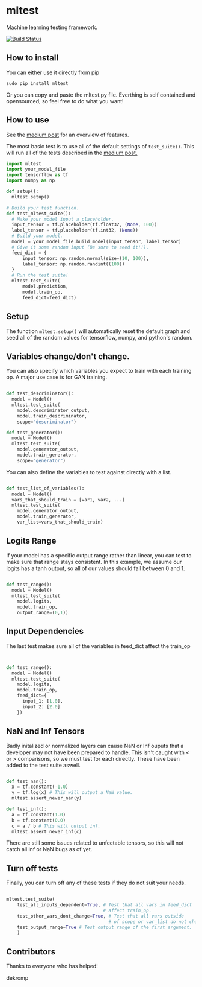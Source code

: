 # mltest
Machine learning testing framework.

[![Build Status](https://travis-ci.org/Thenerdstation/mltest.svg?branch=master)](https://travis-ci.org/Thenerdstation/mltest)

## How to install

You can either use it directly from pip
```shell
sudo pip install mltest
```

Or you can copy and paste the mltest.py file. Everthing is self contained and opensourced, so feel free to do what you want!


## How to use

See the [medium post](https://medium.com/@keeper6928/mltest-automatically-test-neural-network-models-in-one-function-call-eb6f1fa5019d) for an overview of features.

The most basic test is to use all of the default settings of `test_suite()`. This will run all of the tests described in the [medium post.](https://medium.com/@keeper6928/mltest-automatically-test-neural-network-models-in-one-function-call-eb6f1fa5019d)
```python
import mltest
import your_model_file
import tensorflow as tf
import numpy as np

def setup():
  mltest.setup()

# Build your test function.
def test_mltest_suite():
  # Make your model input a placeholder.
  input_tensor = tf.placeholder(tf.float32, (None, 100))
  label_tensor = tf.placeholder(tf.int32, (None))
  # Build your model.
  model = your_model_file.build_model(input_tensor, label_tensor)
  # Give it some random input (Be sure to seed it!!).
  feed_dict = {
      input_tensor: np.random.normal(size=(10, 100)),
      label_tensor: np.random.randint((100))
  }
  # Run the test suite!
  mltest.test_suite(
      model.prediction,
      model.train_op,
      feed_dict=feed_dict)
```
## Setup
The function `mltest.setup()` will automatically reset the default graph and seed all of the random values for tensorflow, numpy, and python's random.

## Variables change/don't change.
You can also specify which variables you expect to train with each training op. A major use case is for GAN training.

```python

def test_descriminator():
  model = Model()
  mltest.test_suite(
    model.descriminator_output,
    model.train_descriminator,
    scope="descriminator")

def test_generator():
  model = Model()
  mltest.test_suite(
    model.generator_output,
    model.train_generator,
    scope="generator")
```

You can also define the variables to test against directly with a list.

```python

def test_list_of_variables():
  model = Model()
  vars_that_should_train = [var1, var2, ...]
  mltest.test_suite(
    model.generator_output,
    model.train_generator,
    var_list=vars_that_should_train)
```

## Logits Range
If your model has a specific output range rather than linear, you can test to make sure that range stays consistent. In this example, we assume our logits has a tanh output, so all of our values should fall between 0 and 1.

```python

def test_range():
  model = Model()
  mltest.test_suite(
    model.logits,
    model.train_op,
    output_range=(0,1))
```

## Input Dependencies
The last test makes sure all of the variables in feed_dict affect the train_op

```python


def test_range():
  model = Model()
  mltest.test_suite(
    model.logits,
    model.train_op,
    feed_dict={
      input_1: [1.0],
      input_2: [2.0]
    })
```

## NaN and Inf Tensors
Badly initalized or normalized layers can cause NaN or Inf ouputs that a developer may not have been prepared to handle. This isn't caught with < or > comparisons, so we must test for each directly. These have been added to the test suite aswell.
```python

def test_nan():
  x = tf.constant(-1.0)
  y = tf.log(x) # This will output a NaN value.
  mltest.assert_never_nan(y)

def test_inf():
  a = tf.constant(1.0)
  b = tf.constant(0.0)
  c = a / b # This will output inf.
  mltest.assert_never_inf(c)
```
There are still some issues related to unfectable tensors, so this will not catch all inf or NaN bugs as of yet.

## Turn off tests
Finally, you can turn off any of these tests if they do not suit your needs.

```python

mltest.test_suite(
    test_all_inputs_dependent=True, # Test that all vars in feed_dict 
                                    # affect train_op.
    test_other_vars_dont_change=True, # Test that all vars outside 
                                      # of scope or var_list do not change.
    test_output_range=True # Test output range of the first argument.
    )
```

## Contributors
Thanks to everyone who has helped!

dekromp 
